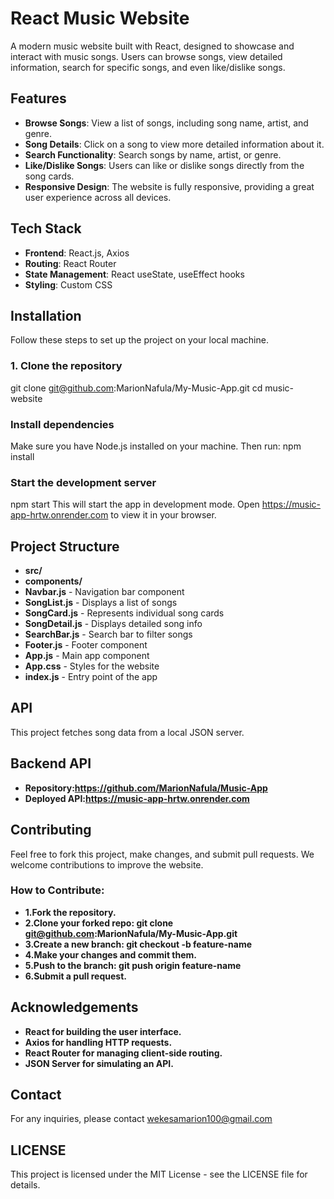 # React Music Website
A modern music website built with React, designed to showcase and interact with music songs. Users can browse songs, view detailed information, search for specific songs, and even like/dislike songs.

## Features

- **Browse Songs**: View a list of songs, including song name, artist, and genre.
- **Song Details**: Click on a song to view more detailed information about it.
- **Search Functionality**: Search songs by name, artist, or genre.
- **Like/Dislike Songs**: Users can like or dislike songs directly from the song cards.
- **Responsive Design**: The website is fully responsive, providing a great user experience across all devices.

## Tech Stack
- **Frontend**: React.js, Axios
- **Routing**: React Router
- **State Management**: React useState, useEffect hooks
- **Styling**: Custom CSS

## Installation
Follow these steps to set up the project on your local machine.

### 1. Clone the repository
git clone git@github.com:MarionNafula/My-Music-App.git
cd music-website

### Install dependencies
Make sure you have Node.js installed on your machine. Then run:
npm install

### Start the development server
npm start
This will start the app in development mode. Open https://music-app-hrtw.onrender.com to view it in your browser.

## Project Structure
- **src/**
-  **components/**
-    **Navbar.js**        - Navigation bar component
-    **SongList.js**      - Displays a list of songs
-    **SongCard.js**      - Represents individual song cards
-    **SongDetail.js**    - Displays detailed song info
-    **SearchBar.js**     - Search bar to filter songs
-    **Footer.js**        - Footer component
-  **App.js**             - Main app component
-  **App.css**            - Styles for the website
-  **index.js**           - Entry point of the app

## API
This project fetches song data from a local JSON server.

## Backend API
- **Repository:https://github.com/MarionNafula/Music-App**
- **Deployed API:https://music-app-hrtw.onrender.com**

## Contributing
Feel free to fork this project, make changes, and submit pull requests. We welcome contributions to improve the website.

### How to Contribute:
- **1.Fork the repository.**
- **2.Clone your forked repo: git clone git@github.com:MarionNafula/My-Music-App.git**
- **3.Create a new branch: git checkout -b feature-name**
- **4.Make your changes and commit them.**
- **5.Push to the branch: git push origin feature-name**
- **6.Submit a pull request.** 

## Acknowledgements
- **React for building the user interface.**
- **Axios for handling HTTP requests.**
- **React Router for managing client-side routing.**
- **JSON Server for simulating an API.**

## Contact
For any inquiries, please contact wekesamarion100@gmail.com

##  LICENSE
This project is licensed under the MIT License - see the LICENSE file for details.




